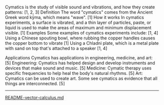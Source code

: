 Cymatics is the study of visible sound and vibrations, and how they create patterns: [1, 2, 3]
Definition
The word "cymatics" comes from the Ancient Greek word kŷma, which means "wave". [1]
How it works
In cymatics experiments, a surface is vibrated, and a thin layer of particles, paste, or liquid is used to make the areas of maximum and minimum displacement visible. [1]
Examples
Some examples of cymatics experiments include: [1, 4]
Using a Chinese spouting bowl, where rubbing the copper handles causes the copper bottom to vibrate [1]
Using a Chladni plate, which is a metal plate with sand on top that's attached to a speaker [1, 4]

Applications
Cymatics has applications in engineering, medicine, and art: [5]
Engineering: Cymatics has helped design and develop instruments and devices that make sound and music. [5]
Medicine: Cymatic therapy uses specific frequencies to help heal the body's natural rhythms. [5]
Art: Cymatics can be used to create art. Some see cymatics as evidence that all things are interconnected. [5]


---

[README-vector-calculus.md](https://t2m.io/wHyKWKk)
